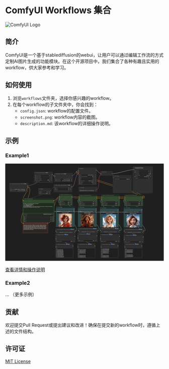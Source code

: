 # ComfyUI Workflows 集合

![ComfyUI Logo](./assets/logo.png)

## 简介

ComfyUI是一个基于stablediffusion的webui，让用户可以通过编辑工作流的方式定制AI图片生成的功能模块。在这个开源项目中，我们集合了各种有趣且实用的workflow，供大家参考和学习。

## 如何使用

1. 浏览`workflows`文件夹，选择你感兴趣的workflow。
2. 在每个workflow的子文件夹中，你会找到：
   - `config.json`: workflow的配置文件。
   - `screenshot.png`: workflow内容的截图。
   - `description.md`: 该workflow的详细操作说明。

## 示例

### Example1

![Example1 Screenshot](./workflows/multi-img2vid/screenshot.png)

[查看详情和操作说明](./workflows/example1/description.md)

### Example2

... （更多示例）

## 贡献

欢迎提交Pull Request或提出建议和改进！确保在提交新的workflow时，遵循上述的文件结构。

## 许可证

[MIT License](LICENSE)

